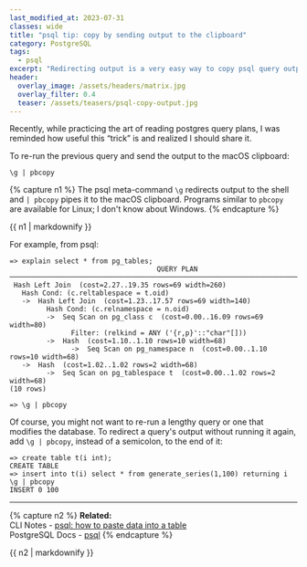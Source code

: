 ```yaml
---
last_modified_at: 2023-07-31
classes: wide
title: "psql tip: copy by sending output to the clipboard"
category: PostgreSQL
tags:
  - psql
excerpt: "Redirecting output is a very easy way to copy psql query output."
header:
  overlay_image: /assets/headers/matrix.jpg
  overlay_filter: 0.4
  teaser: /assets/teasers/psql-copy-output.jpg
---
```


Recently, while practicing the art of reading postgres query plans, I was reminded how useful this “trick” is and realized I should share it.

To re-run the previous query and send the output to the macOS clipboard:

```
\g | pbcopy
```

{% capture n1 %}
The psql meta-command `\g` redirects output to the shell and `| pbcopy` pipes it to the macOS clipboard. Programs similar to `pbcopy` are available for Linux; I don't know about Windows.
{% endcapture %}<div class="notice">{{ n1 | markdownify }}</div>

For example, from psql:

```
=> explain select * from pg_tables;
                                    QUERY PLAN
──────────────────────────────────────────────────────────────────────────────────
 Hash Left Join  (cost=2.27..19.35 rows=69 width=260)
   Hash Cond: (c.reltablespace = t.oid)
   ->  Hash Left Join  (cost=1.23..17.57 rows=69 width=140)
         Hash Cond: (c.relnamespace = n.oid)
         ->  Seq Scan on pg_class c  (cost=0.00..16.09 rows=69 width=80)
               Filter: (relkind = ANY ('{r,p}'::"char"[]))
         ->  Hash  (cost=1.10..1.10 rows=10 width=68)
               ->  Seq Scan on pg_namespace n  (cost=0.00..1.10 rows=10 width=68)
   ->  Hash  (cost=1.02..1.02 rows=2 width=68)
         ->  Seq Scan on pg_tablespace t  (cost=0.00..1.02 rows=2 width=68)
(10 rows)

=> \g | pbcopy
```

Of course, you might not want to re-run a lengthy query or one that modifies the database. To redirect a query's output without running it again, add `\g | pbcopy`, instead of a semicolon, to the end of it:

```
=> create table t(i int);
CREATE TABLE
=> insert into t(i) select * from generate_series(1,100) returning i \g | pbcopy
INSERT 0 100
```

---

{% capture n2 %}
**Related:**<br>
CLI Notes - [psql: how to paste data into a table](/postgresql/pasting-data-into-postgres/)<br>
PostgreSQL Docs - [psql](https://www.postgresql.org/docs/current/app-psql.html)
{% endcapture %}<div class="notice--primary">{{ n2 | markdownify }}</div>





